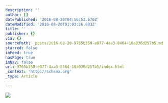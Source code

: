 ```yaml
---
description: ''
author: []
datePublished: '2016-08-20T04:56:52.670Z'
dateModified: '2016-08-20T01:03:26.883Z'
title: ''
publisher: {}
via: {}
sourcePath: _posts/2016-08-20-9765b359-e077-4aa3-8464-10a036d257b5.md
starred: false
inFeed: true
hasPage: true
inNav: false
url: 9765b359-e077-4aa3-8464-10a036d257b5/index.html
_context: 'http://schema.org'
_type: Article

---
```

![](https://the-grid-user-content.s3-us-west-2.amazonaws.com/8e117e81-e96d-4c0c-bb11-17c19bef1a69.png)